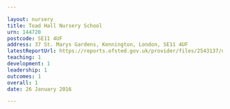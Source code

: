 ```yaml
---

layout: nursery
title: Toad Hall Nursery School
urn: 144720
postcode: SE11 4UF
address: 37 St. Marys Gardens, Kennington, London, SE11 4UF
latestReportUrl: https://reports.ofsted.gov.uk/provider/files/2543137/urn/144720.pdf
teaching: 1
development: 1
leadership: 1
outcomes: 1
overall: 1
date: 26 January 2016

---
```

